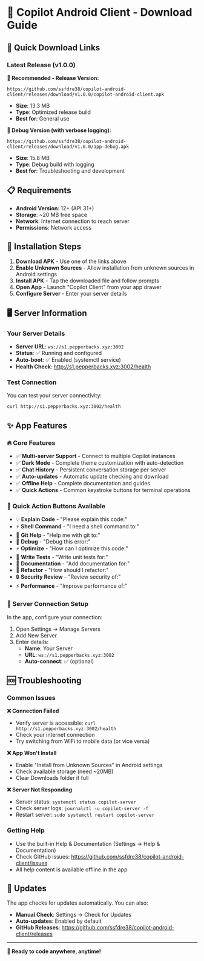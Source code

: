 # 📱 Copilot Android Client - Download Guide

## 🚀 Quick Download Links

### Latest Release (v1.0.0)

**🎯 Recommended - Release Version:**
```
https://github.com/ssfdre38/copilot-android-client/releases/download/v1.0.0/copilot-android-client.apk
```
- **Size**: 13.3 MB
- **Type**: Optimized release build
- **Best for**: General use

**🔧 Debug Version (with verbose logging):**
```
https://github.com/ssfdre38/copilot-android-client/releases/download/v1.0.0/app-debug.apk
```
- **Size**: 15.8 MB
- **Type**: Debug build with logging
- **Best for**: Troubleshooting and development

## 📋 Requirements

- **Android Version**: 12+ (API 31+)
- **Storage**: ~20 MB free space
- **Network**: Internet connection to reach server
- **Permissions**: Network access

## 🔧 Installation Steps

1. **Download APK** - Use one of the links above
2. **Enable Unknown Sources** - Allow installation from unknown sources in Android settings
3. **Install APK** - Tap the downloaded file and follow prompts
4. **Open App** - Launch "Copilot Client" from your app drawer
5. **Configure Server** - Enter your server details

## 🖥️ Server Information

### Your Server Details
- **Server URL**: `ws://s1.pepperbacks.xyz:3002`
- **Status**: ✅ Running and configured
- **Auto-boot**: ✅ Enabled (systemctl service)
- **Health Check**: http://s1.pepperbacks.xyz:3002/health

### Test Connection
You can test your server connectivity:
```bash
curl http://s1.pepperbacks.xyz:3002/health
```

## ✨ App Features

### 🔥 Core Features
- ✅ **Multi-server Support** - Connect to multiple Copilot instances
- ✅ **Dark Mode** - Complete theme customization with auto-detection
- ✅ **Chat History** - Persistent conversation storage per server
- ✅ **Auto-updates** - Automatic update checking and download
- ✅ **Offline Help** - Complete documentation and guides
- ✅ **Quick Actions** - Common keystroke buttons for terminal operations

### 🎯 Quick Action Buttons Available
- 💡 **Explain Code** - "Please explain this code:"
- ⚡ **Shell Command** - "I need a shell command to:"
- 🔧 **Git Help** - "Help me with git to:"
- 🐛 **Debug** - "Debug this error:"
- ⚡ **Optimize** - "How can I optimize this code:"
- 🧪 **Write Tests** - "Write unit tests for:"
- 📝 **Documentation** - "Add documentation for:"
- 🔄 **Refactor** - "How should I refactor:"
- 🔒 **Security Review** - "Review security of:"
- ⚡ **Performance** - "Improve performance of:"

### 📱 Server Connection Setup
In the app, configure your connection:
1. Open Settings → Manage Servers
2. Add New Server
3. Enter details:
   - **Name**: Your Server
   - **URL**: `ws://s1.pepperbacks.xyz:3002`
   - **Auto-connect**: ✅ (optional)

## 🆘 Troubleshooting

### Common Issues

**❌ Connection Failed**
- Verify server is accessible: `curl http://s1.pepperbacks.xyz:3002/health`
- Check your internet connection
- Try switching from WiFi to mobile data (or vice versa)

**❌ App Won't Install**
- Enable "Install from Unknown Sources" in Android settings
- Check available storage (need ~20MB)
- Clear Downloads folder if full

**❌ Server Not Responding**
- Server status: `systemctl status copilot-server`
- Check server logs: `journalctl -u copilot-server -f`
- Restart server: `sudo systemctl restart copilot-server`

### Getting Help
- Use the built-in Help & Documentation (Settings → Help & Documentation)
- Check GitHub issues: https://github.com/ssfdre38/copilot-android-client/issues
- All help content is available offline in the app

## 🔄 Updates

The app checks for updates automatically. You can also:
- **Manual Check**: Settings → Check for Updates
- **Auto-updates**: Enabled by default
- **GitHub Releases**: https://github.com/ssfdre38/copilot-android-client/releases

---

**🎉 Ready to code anywhere, anytime!**